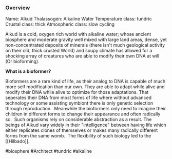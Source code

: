 
### Overview

  
Name: Alkud
Thalassogen: Alkaline Water
Temperature class: tundric
Crustal class: thick
Atmospheric class: slow cycling

Alkud is a cold, oxygen rich world with alkaline water; whose ancient biosphere and moderate  gravity well mixed with large land areas, dense, yet non-concentrated deposits of minerals (there isn't much geological activity on their old, thick crusted World) and soupy climate has allowed for a shocking array of creatures who are able to modify their own DNA at will (Or bioforming).  

**What is a bioformer?**

Bioformers are a rare kind of life, as their analog to DNA is capable of much more self modification than our own.  They are able to adapt while alive and modify their DNA while alive to optimize for those adaptations.  That seperates their DNA from most forms of life where without advanced technology or some assisting symbiont there is only genetic selection through reproduction.  Meanwhile the bioformers only need to imagine their children in different forms to change their appearance and often radically so.  Such organisms rely on considerable abstraction as a result.  The beings of Alkud vary widely in their "intelligence" between having life which either replicates clones of themselves or makes many radically different forms from the same womb.  The flexibility of such biology led to the [[Hilbado]].

#biosphere 
#Architect 
#tundric
#alkaline